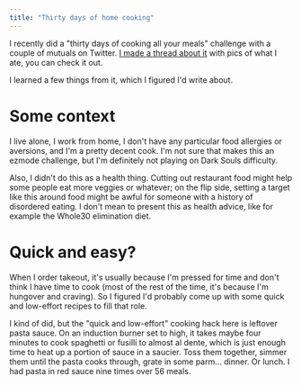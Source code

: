 ```yaml
---
title: "Thirty days of home cooking"
---
```


I recently did a "thirty days of cooking all your meals" challenge with a
couple of mutuals on Twitter. [I made a thread about it](https://twitter.com/arachnocapital2/status/1537253259718430720)
with pics of what I ate, you can check it out.

I learned a few things from it, which I figured I'd write about.

# Some context

I live alone, I work from home, I don't have any particular food allergies
or aversions, and I'm a pretty decent cook. I'm not sure that makes this an
ezmode challenge, but I'm definitely not playing on Dark Souls difficulty.

Also, I didn't do this as a health thing. Cutting out restaurant food might
help some people eat more veggies or whatever; on the flip side, setting a
target like this around food might be awful for someone with a history of
disordered eating. I don't mean to present this as health advice, like for
example the Whole30 elimination diet.

# Quick and easy?

When I order takeout, it's usually because I'm pressed for time and don't
think I have time to cook (most of the rest of the time, it's because I'm
hungover and craving). So I figured I'd probably come up with some quick and
low-effort recipes to fill that role.

I kind of did, but the "quick and low-effort" cooking hack here is leftover
pasta sauce. On an induction burner set to high, it takes maybe four minutes
to cook spaghetti or fusilli to almost al dente, which is just enough time
to heat up a portion of sauce in a saucier. Toss them together, simmer them
until the pasta cooks through, grate in some parm... dinner. Or lunch. I had
pasta in red sauce nine times over 56 meals.

